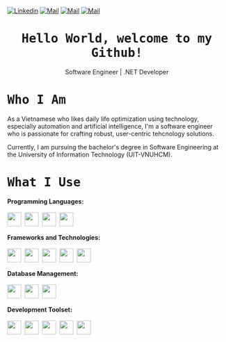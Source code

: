 <!--

## Complete list of github markdown emoji markup
https://gist.github.com/rxaviers/7360908

## technologies Icons 
https://simpleicons.org/

-->
[![Linkedin](https://img.shields.io/badge/LinkedIn-Phan%20Xu%C3%A2n%20Quang-blue?logo=Linkedin&logoColor=blue&labelColor=black)](https://www.linkedin.com/in/phanxuanquang/)
[![Mail](https://img.shields.io/badge/Facebook-Phan%20Xu%C3%A2n%20Quang-blue?logo=Facebook&logoColor=blue&labelColor=black)](https://www.facebook.com/pxquang.2002)
[![Mail](https://img.shields.io/badge/Discord-Hack%20Ki%E1%BA%BFm%20S%C4%A9-blue?logo=Discord&logoColor=blue&labelColor=black)](hackkiemsi)
[![Mail](https://img.shields.io/badge/Gmail-phanxuanquang2@gmail.com-blue?logo=Gmail&logoColor=blue&labelColor=black)](mailto:phanxuanquang2@gmail.com)
<br>

<h1 align='center'><samp><strong>Hello World, welcome to my Github!</strong></samp></h1>
<p align='center'>Software Engineer | .NET Developer

<h1 align='left'><samp><strong>Who I Am</strong></samp></h1>
As a Vietnamese who likes daily life optimization using technology, especially automation and artificial intelligence, I'm a software engineer who is passionate for crafting robust, user-centric tehcnology solutions.

Currently, I am pursuing the bachelor's degree in Software Engineering at the University of Information Technology (UIT-VNUHCM).

<h1 align='left'><samp><strong>What I Use</strong></samp></h1>

**Programming Languages:** <br><br>
<img height="32" width="32" src="https://cdn.simpleicons.org/csharp/512BD4"/>&nbsp;
<img height="32" width="32" src="https://cdn.simpleicons.org/javascript/F7DF1E"/>&nbsp;
<img height="32" width="32" src="https://cdn.simpleicons.org/python/3776AB"/>&nbsp;
<img height="32" width="32" src="https://cdn.simpleicons.org/html5/#E34F26"/>&nbsp;

**Frameworks and Technologies:**<br><br>
<img height="32" width="32" src="https://cdn.simpleicons.org/dotnet/512BD4"/>&nbsp;
<img height="32" width="32" src="https://cdn.simpleicons.org/express/d1d2d2"/>&nbsp;
<img height="32" width="32" src="https://cdn.simpleicons.org/nodedotjs/#339933"/>&nbsp;
<img height="32" width="32" src="https://cdn.simpleicons.org/bootstrap/#7952B3"/>&nbsp;
<img height="32" width="32" src="https://cdn.simpleicons.org/powershell/5391FE"/>&nbsp;

**Database Management:**<br><br>
<img height="32" width="32" src="https://cdn.simpleicons.org/sqlite/#003B57"/>&nbsp;
<img height="32" width="32" src="https://cdn.simpleicons.org/postgresql/#4169E1"/>&nbsp;
<img height="32" width="32" src="https://cdn.simpleicons.org/microsoftsqlserver/#CC2927"/>&nbsp;

**Development Toolset:**<br><br>
<img height="32" width="32" src="https://cdn.simpleicons.org/postman/#FF6C37"/>&nbsp;
<img height="32" width="32" src="https://cdn.simpleicons.org/git/#F05032"/>&nbsp;
<img height="32" width="32" src="https://cdn.simpleicons.org/visualstudiocode/#007ACC"/>&nbsp;
<img height="32" width="32" src="https://cdn.simpleicons.org/visualstudio/#5C2D91"/>&nbsp;
<img height="32" width="32" src="https://cdn.simpleicons.org/windowsterminal/#4D4D4D"/>&nbsp;
<!--

🧐 **Knowledge of:**<br>

`Responsive web design`, `DOM`, `Styled Components`, `React Router`, `Enzyme`, `AXIOS`, `3rd Party API`, `Object-Oriented Programming`, `data structures and algorithms`.


🌍 **Deployment platforms:**<br>

<img alt="Github Pages" width="20px" height="20px" src="https://techcrunch.com/wp-content/uploads/2010/07/github-logo.png" />![Github Pages](https://img.shields.io/badge/-Github%20Pages-000000?style=flat&logo=github-pages) ![Heroku](https://img.shields.io/badge/-Heroku-000000?style=flat&logo=heroku&labelColor=430098) ![Netlify](https://img.shields.io/badge/-Netlify-000000?style=flat&logo=netlify&labelColor=000000)


🚩 **Highlights:** <br>
&nbsp;<img src='https://raw.githubusercontent.com/acervenky/animated-github-badges/master/assets/acbadge.gif' style="margin-top: 10px;" width="20px" height="20px">&nbsp;&nbsp;&nbsp;<span>Arctic Code Vault Contributor</span>


📚 **Working on:** <br>

![Github Actions](https://img.shields.io/badge/-Github%20Actions-000000?style=flat&logo=github-actions&logoColor=2088FF&labelColor=ffffff)
![Json Web Tokens](https://img.shields.io/badge/-Json%20Web%20Tokens-000000?style=flat&logo=json-web-tokens&logoColor=ffffff&labelColor=000000)
![Material-UI](https://img.shields.io/badge/-Material%20UI-000000?style=flat&logo=Material%20UI&logoColor=ffffff&labelColor=0081CB)


🤓 **Interested:** <br>

![React Native](https://img.shields.io/badge/-React%20Native-000000?style=flat&logo=react&labelColor=000000)
![PHP](https://img.shields.io/badge/-PHP-000000?style=flat&logo=PHP&logoColor=5466b8&labelColor=ffffff)
![WordPress](https://img.shields.io/badge/-WordPress-000000?style=flat&logo=wordpress&labelColor=21759B)
![Laravel](https://img.shields.io/badge/-Laravel-000000?style=flat&logo=laravel&logoColor=ffffff&labelColor=FF2D20)


<!-- ✅  **GitHub Extra Pins**

[![ReadMe Card](https://github-readme-stats.vercel.app/api/pin/?username=ahmad-sawalqeh&repo=my_resume)](https://github.com/ahmad-sawalqeh/my_resume) -->
